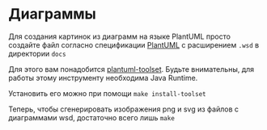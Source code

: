 # Диаграммы

Для создания картинок из диаграмм на языке PlantUML просто создайте файл согласно спецификации [PlantUML](http://plantuml.com/) с расширением `.wsd` в директории `docs`

Для этого вам понадобится [plantuml-toolset](https://github.com/rbkmoney/plantuml-toolset). Будьте внимательны, для работы этому инструменту необходима Java Runtime.

Установить его можно при помощи `make install-toolset`

Теперь, чтобы сгенерировать изображения png и svg из файлов с диаграммами wsd, достаточно всего лишь `make`